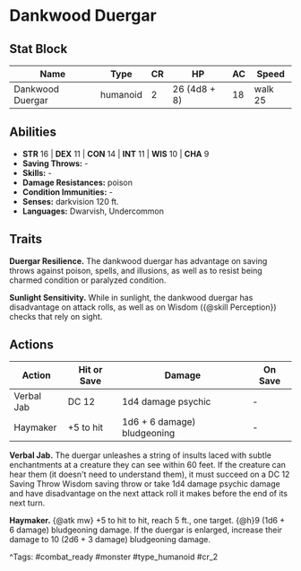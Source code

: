 # Dankwood Duergar

## Stat Block

| Name | Type | CR | HP | AC | Speed |
|------|------|----|----|----|-------|
| Dankwood Duergar | humanoid | 2 | 26 (4d8 + 8) | 18 | walk 25 |

## Abilities

- **STR** 16 | **DEX** 11 | **CON** 14 | **INT** 11 | **WIS** 10 | **CHA** 9
- **Saving Throws:** -  
- **Skills:** -  
- **Damage Resistances:** poison  
- **Condition Immunities:** -  
- **Senses:** darkvision 120 ft.  
- **Languages:** Dwarvish, Undercommon

## Traits

**Duergar Resilience.** The dankwood duergar has advantage on saving throws against poison, spells, and illusions, as well as to resist being charmed condition or paralyzed condition.

**Sunlight Sensitivity.** While in sunlight, the dankwood duergar has disadvantage on attack rolls, as well as on Wisdom ({@skill Perception}) checks that rely on sight.


## Actions

| Action | Hit or Save | Damage | On Save |
|--------|--------------|--------|----------|
| Verbal Jab | DC 12 | 1d4 damage psychic | - |
| Haymaker | +5 to hit | 1d6 + 6 damage) bludgeoning | - |

**Verbal Jab.** The duergar unleashes a string of insults laced with subtle enchantments at a creature they can see within 60 feet. If the creature can hear them (it doesn't need to understand them), it must succeed on a DC 12 Saving Throw Wisdom saving throw or take 1d4 damage psychic damage and have disadvantage on the next attack roll it makes before the end of its next turn.

**Haymaker.** {@atk mw} +5 to hit to hit, reach 5 ft., one target. {@h}9 (1d6 + 6 damage) bludgeoning damage. If the duergar is enlarged, increase their damage to 10 (2d6 + 3 damage) bludgeoning damage.


^Tags: #combat_ready #monster #type_humanoid #cr_2